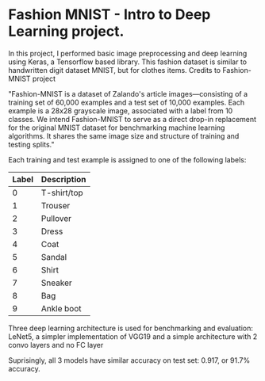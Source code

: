 # Fashion MNIST - Intro to Deep Learning project.

In this project, I performed basic image preprocessing and deep learning using Keras, a Tensorflow based library. This fashion dataset is similar to handwritten digit dataset MNIST, but for clothes items. Credits to Fashion-MNIST project <a href='https://github.com/zalandoresearch/fashion-mnist'></a>

"Fashion-MNIST is a dataset of Zalando's article images—consisting of a training set of 60,000 examples and a test set of 10,000 examples. Each example is a 28x28 grayscale image, associated with a label from 10 classes. We intend Fashion-MNIST to serve as a direct drop-in replacement for the original MNIST dataset for benchmarking machine learning algorithms. It shares the same image size and structure of training and testing splits."

Each training and test example is assigned to one of the following labels:

| Label | Description |
| --- | --- |
| 0 | T-shirt/top |
| 1 | Trouser |
| 2 | Pullover |
| 3 | Dress |
| 4 | Coat |
| 5 | Sandal |
| 6 | Shirt |
| 7 | Sneaker |
| 8 | Bag |
| 9 | Ankle boot |



Three deep learning architecture is used for benchmarking and evaluation: LeNet5, a simpler implementation of VGG19 and a simple architecture with 2 convo layers and no FC layer

Suprisingly, all 3 models have similar accuracy on test set: 0.917, or 91.7% accuracy.



